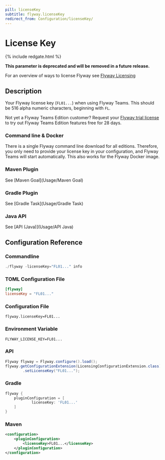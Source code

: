 ```yaml
---
pill: licenseKey
subtitle: flyway.licenseKey
redirect_from: Configuration/licenseKey/
---
```


# License Key
{% include redgate.html %}

__This parameter is deprecated and will be removed in a future release.__

For an overview of ways to license Flyway see [Flyway Licensing](<Configuration/Flyway Licensing>)

## Description

Your Flyway license key (`FL01...`) when using Flyway Teams. This should be 516 alpha numeric characters, beginning with `FL`.

Not yet a Flyway Teams Edition customer? Request your [Flyway trial license](https://www.red-gate.com/products/flyway/teams/trial/) to try out Flyway Teams Edition features free for 28 days.

### Command line & Docker

There is a single Flyway command line download for all editions. Therefore, you only need to provide your license key in your configuration, and Flyway Teams will start automatically. This also works for the Flyway Docker image.

### Maven Plugin
See [Maven Goal](Usage/Maven Goal)

### Gradle Plugin
See [Gradle Task](Usage/Gradle Task)

### Java API
See [API (Java)](Usage/API Java)

## Configuration Reference

### Commandline
```powershell
./flyway -licenseKey="FL01..." info
```

### TOML Configuration File
```toml
[flyway]
licenseKey = "FL01..."
```

### Configuration File
```properties
flyway.licenseKey=FL01...
```

### Environment Variable
```properties
FLYWAY_LICENSE_KEY=FL01...
```

### API
```java
Flyway flyway = Flyway.configure().load();
flyway.getConfigurationExtension(LicensingConfigurationExtension.class)
        .setLicenseKey("FL01...");  
```

### Gradle
```groovy
flyway {
    pluginConfiguration = [
            licenseKey: 'FL01...'
    ]
}
```

### Maven
```xml
<configuration>
    <pluginConfiguration>
        <licenseKey>FL01...</licenseKey>
    </pluginConfiguration>
</configuration>
```
